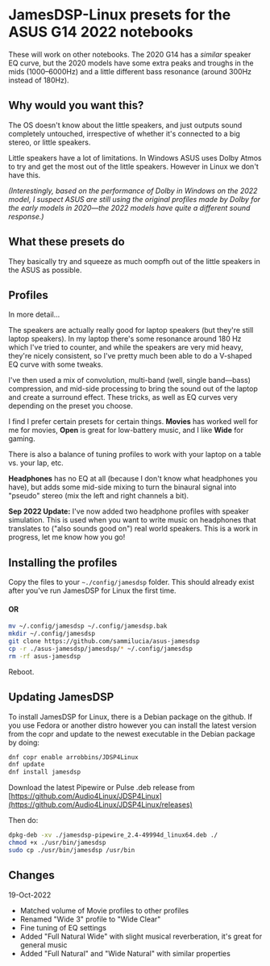 # JamesDSP-Linux presets for the ASUS G14 2022 notebooks

These will work on other notebooks. The 2020 G14 has a _similar_ speaker EQ curve, but the 2020 models have some extra peaks and troughs in the mids (1000–6000Hz) and a little different bass resonance (around 300Hz instead of 180Hz).

## Why would you want this?

The OS doesn't know about the little speakers, and just outputs sound completely untouched, irrespective of whether it's connected to a big stereo, or little speakers.

Little speakers have a lot of limitations. In Windows ASUS uses Dolby Atmos to try and get the most out of the little speakers. However in Linux we don't have this.

_(Interestingly, based on the performance of Dolby in Windows on the 2022 model, I suspect ASUS are still using the original profiles made by Dolby for the early models in 2020—the 2022 models have quite a different sound response.)_

## What these presets do

They basically try and squeeze as much oompfh out of the little speakers in the ASUS as possible.

## Profiles

In more detail...

The speakers are actually really good for laptop speakers (but they're still laptop speakers). In my laptop there's some resonance around 180 Hz which I've tried to counter, and while the speakers are very mid heavy, they're nicely consistent, so I've pretty much been able to do a V-shaped EQ curve with some tweaks.

I've then used a mix of convolution, multi-band (well, single band—bass) compression, and mid-side processing to bring the sound out of the laptop and create a surround effect. These tricks, as well as EQ curves very depending on the preset you choose.

I find I prefer certain presets for certain things. **Movies** has worked well for me for movies, **Open** is great for low-battery music, and I like **Wide** for gaming.

There is also a balance of tuning profiles to work with your laptop on a table vs. your lap, etc.

**Headphones** has no EQ at all (because I don't know what headphones you have), but adds some mid-side mixing to turn the binaural signal into "pseudo" stereo (mix the left and right channels a bit).

**Sep 2022 Update:** I've now added two headphone profiles with speaker simulation. This is used when you want to write music on headphones that translates to ("also sounds good on") real world speakers. This is a work in progress, let me know how you go!

## Installing the profiles

Copy the files to your `~./config/jamesdsp` folder. This should already exist after you've run JamesDSP for Linux the first time.

#### OR

```bash
mv ~/.config/jamesdsp ~/.config/jamesdsp.bak
mkdir ~/.config/jamesdsp
git clone https://github.com/sammilucia/asus-jamesdsp
cp -r ./asus-jamesdsp/jamesdsp/* ~/.config/jamesdsp
rm -rf asus-jamesdsp
```

Reboot.

## Updating JamesDSP

To install JamesDSP for Linux, there is a Debian package on the github. If you use Fedora or another distro however you can install the latest version from the copr and update to the newest executable in the Debian package by doing:

```bash
dnf copr enable arrobbins/JDSP4Linux
dnf update
dnf install jamesdsp
```

Download the latest Pipewire or Pulse .deb release from [https://github.com/Audio4Linux/JDSP4Linux](https://github.com/Audio4Linux/JDSP4Linux/releases)

Then do:

```bash
dpkg-deb -xv ./jamesdsp-pipewire_2.4-49994d_linux64.deb ./
chmod +x ./usr/bin/jamesdsp
sudo cp ./usr/bin/jamesdsp /usr/bin
```

## Changes

19-Oct-2022
- Matched volume of Movie profiles to other profiles
- Renamed "Wide 3" profile to "Wide Clear"
- Fine tuning of EQ settings
- Added "Full Natural Wide" with slight musical reverberation, it's great for general music
- Added "Full Natural" and "Wide Natural" with similar properties

